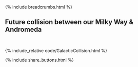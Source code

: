 {% include breadcrumbs.html %}

## Future collision between our Milky Way &amp; Andromeda
<div class="header_line"><br/></div>

{% include_relative code/GalacticCollision.html %}

{% include share_buttons.html %}